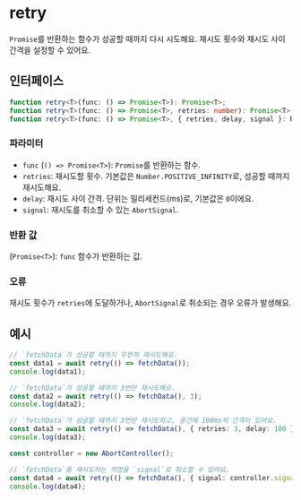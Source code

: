 # retry

`Promise`를 반환하는 함수가 성공할 때까지 다시 시도해요. 재시도 횟수와 재시도 사이 간격을 설정할 수 있어요.

## 인터페이스

```typescript
function retry<T>(func: () => Promise<T>): Promise<T>;
function retry<T>(func: () => Promise<T>, retries: number): Promise<T>;
function retry<T>(func: () => Promise<T>, { retries, delay, signal }: RetryOptions): Promise<T>;
```

### 파라미터

- `func` (`() => Promise<T>`): `Promise`를 반환하는 함수.
- `retries`: 재시도할 횟수. 기본값은 `Number.POSITIVE_INFINITY`로, 성공할 때까지 재시도해요.
- `delay`: 재시도 사이 간격. 단위는 밀리세컨드(ms)로, 기본값은 `0`이에요.
- `signal`: 재시도를 취소할 수 있는 `AbortSignal`.

### 반환 값

(`Promise<T>`): `func` 함수가 반환하는 값.

### 오류

재시도 횟수가 `retries`에 도달하거나, `AbortSignal`로 취소되는 경우 오류가 발생해요.

## 예시

```typescript
// `fetchData`가 성공할 때까지 무한히 재시도해요.
const data1 = await retry(() => fetchData());
console.log(data1);

// `fetchData`가 성공할 때까지 3번만 재시도해요.
const data2 = await retry(() => fetchData(), 3);
console.log(data2);

// `fetchData`가 성공할 때까지 3번만 재시도하고, 중간에 100ms씩 간격이 있어요.
const data3 = await retry(() => fetchData(), { retries: 3, delay: 100 });
console.log(data3);

const controller = new AbortController();

// `fetchData`를 재시도하는 작업을 `signal`로 취소할 수 있어요.
const data4 = await retry(() => fetchData(), { signal: controller.signal });
console.log(data4);
```

